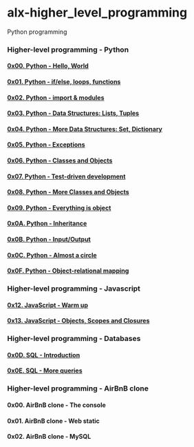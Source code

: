 # alx-higher_level_programming
Python programming

### Higher-level programming - Python

#### [0x00. Python - Hello, World](./0x00-python-hello_world/)
#### [0x01. Python - if/else, loops, functions](./0x01-python-if_else_loops_functions/)

#### [0x02. Python - import & modules](./0x02-python-import_modules/)

#### [0x03. Python - Data Structures: Lists, Tuples](./0x03-python-data_structures/)
#### [0x04. Python - More Data Structures: Set, Dictionary](./0x04-python-more_data_structures/)

#### [0x05. Python - Exceptions](./0x05-python-exceptions/)

#### [0x06. Python - Classes and Objects](./0x06-python-classes/)
#### [0x07. Python - Test-driven development](./0x07-python-test_driven_development/)

#### [0x08. Python - More Classes and Objects ](./0x08-python-more_classes/)
#### [0x09. Python - Everything is object](./0x09-python-everything_is_object/)

#### [0x0A. Python - Inheritance](./0x0A-python-inheritance/)

#### [0x0B. Python - Input/Output](./0x0B-python-input_output/)

#### [0x0C. Python - Almost a circle](./0x0C-python-almost_a_circle/) 

#### [0x0F. Python - Object-relational mapping](./0x0F-python-object_relational_mapping/)


### Higher-level programming - Javascript

#### [0x12. JavaScript - Warm up](./0x12-javascript-warm_up/)

#### [0x13. JavaScript - Objects, Scopes and Closures](./0x13-javascript_objects_scopes_closures/)


### Higher-level programming - Databases

#### [0x0D. SQL - Introduction](./0x0D-SQL_introduction/)

#### [0x0E. SQL - More queries](./0x0E-SQL_more_queries/)


### Higher-level programming - AirBnB clone

#### 0x00. AirBnB clone - The console

#### 0x01. AirBnB clone - Web static

#### 0x02. AirBnB clone - MySQL